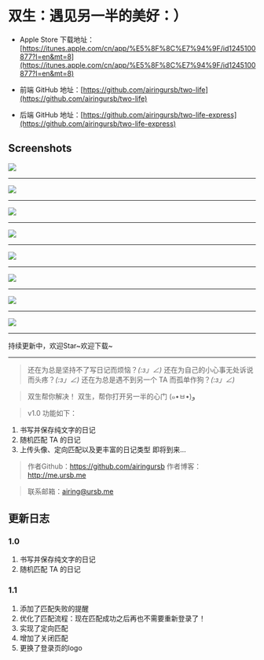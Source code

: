 # 双生：遇见另一半的美好：）

* Apple Store 下载地址：[https://itunes.apple.com/cn/app/%E5%8F%8C%E7%94%9F/id1245100877?l=en&mt=8](https://itunes.apple.com/cn/app/%E5%8F%8C%E7%94%9F/id1245100877?l=en&mt=8)

* 前端 GitHub 地址：[https://github.com/airingursb/two-life](https://github.com/airingursb/two-life)

* 后端 GitHub 地址：[https://github.com/airingursb/two-life-express](https://github.com/airingursb/two-life-express)


## Screenshots

![](http://airing.ursb.me/image/twolife/0.png-h600.jpg)

---

![](http://airing.ursb.me/image/twolife/8.png-h600.jpg)

---

![](http://airing.ursb.me/image/twolife/2.png-h600.jpg)

---

![](http://airing.ursb.me/image/twolife/3.png-h600.jpg)

---

![](http://airing.ursb.me/image/twolife/4.png-h600.jpg)

---

![](http://airing.ursb.me/image/twolife/5.png-h600.jpg)

---

![](http://airing.ursb.me/image/twolife/6.png-h600.jpg)

---

![](http://airing.ursb.me/image/twolife/7.png-h600.jpg)

---

持续更新中，欢迎Star~欢迎下载~

---

> 还在为总是坚持不了写日记而烦恼？_(:з」∠)_
> 还在为自己的小心事无处诉说而头疼？_(:з」∠)_
> 还在为总是遇不到另一个 TA 而孤单作狗？_(:з」∠)_

> 双生帮你解决！
> 双生，帮你打开另一半的心门 (๑•ㅂ•)و

> v1.0 功能如下：
1. 书写并保存纯文字的日记
2. 随机匹配 TA 的日记
3. 上传头像、定向匹配以及更丰富的日记类型 即将到来...

> 作者Github：https://github.com/airingursb
> 作者博客：http://me.ursb.me

> 联系邮箱：airing@ursb.me


## 更新日志

### 1.0 
1. 书写并保存纯文字的日记
2. 随机匹配 TA 的日记

### 1.1
1. 添加了匹配失败的提醒
2. 优化了匹配流程：现在匹配成功之后再也不需要重新登录了！
3. 实现了定向匹配
4. 增加了关闭匹配
5. 更换了登录页的logo




